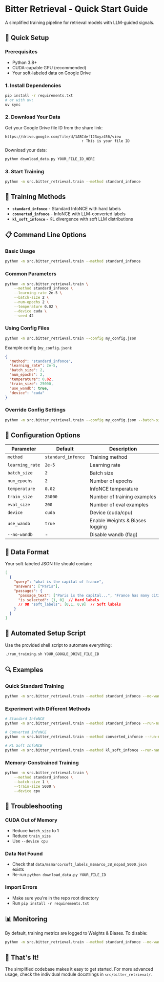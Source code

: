 # Bitter Retrieval - Quick Start Guide

A simplified training pipeline for retrieval models with LLM-guided signals.

## 🚀 Quick Setup

### Prerequisites
- Python 3.8+
- CUDA-capable GPU (recommended)
- Your soft-labeled data on Google Drive

### 1. Install Dependencies
```bash
pip install -r requirements.txt
# or with uv:
uv sync
```

### 2. Download Your Data
Get your Google Drive file ID from the share link:
```
https://drive.google.com/file/d/1ABCdef123xyz456/view
                                   ↑ This is your file ID
```

Download your data:
```bash
python download_data.py YOUR_FILE_ID_HERE
```

### 3. Start Training
```bash
python -m src.bitter_retrieval.train --method standard_infonce
```

## 🎯 Training Methods

- **`standard_infonce`** - Standard InfoNCE with hard labels
- **`converted_infonce`** - InfoNCE with LLM-converted labels  
- **`kl_soft_infonce`** - KL divergence with soft LLM distributions

## 📋 Command Line Options

### Basic Usage
```bash
python -m src.bitter_retrieval.train --method standard_infonce
```

### Common Parameters
```bash
python -m src.bitter_retrieval.train \
    --method standard_infonce \
    --learning-rate 2e-5 \
    --batch-size 2 \
    --num-epochs 2 \
    --temperature 0.02 \
    --device cuda \
    --seed 42
```

### Using Config Files
```bash
python -m src.bitter_retrieval.train --config my_config.json
```

Example config (`my_config.json`):
```json
{
  "method": "standard_infonce",
  "learning_rate": 2e-5,
  "batch_size": 2,
  "num_epochs": 2,
  "temperature": 0.02,
  "train_size": 25000,
  "use_wandb": true,
  "device": "cuda"
}
```

### Override Config Settings
```bash
python -m src.bitter_retrieval.train --config my_config.json --batch-size 4 --num-epochs 3
```

## 🔧 Configuration Options

| Parameter | Default | Description |
|-----------|---------|-------------|
| `method` | `standard_infonce` | Training method |
| `learning_rate` | `2e-5` | Learning rate |
| `batch_size` | `2` | Batch size |
| `num_epochs` | `2` | Number of epochs |
| `temperature` | `0.02` | InfoNCE temperature |
| `train_size` | `25000` | Number of training examples |
| `eval_size` | `200` | Number of eval examples |
| `device` | `cuda` | Device (cuda/cpu) |
| `use_wandb` | `true` | Enable Weights & Biases logging |
| `--no-wandb` | - | Disable wandb (flag) |

## 📁 Data Format

Your soft-labeled JSON file should contain:
```json
[
  {
    "query": "what is the capital of france",
    "answers": ["Paris"],
    "passages": {
      "passage_text": ["Paris is the capital...", "France has many cities..."],
      "is_selected": [1, 0]  // Hard labels
      // OR "soft_labels": [0.1, 0.9]  // Soft labels
    }
  }
]
```

## 🚀 Automated Setup Script

Use the provided shell script to automate everything:
```bash
./run_training.sh YOUR_GOOGLE_DRIVE_FILE_ID
```

## 🔍 Examples

### Quick Standard Training
```bash
python -m src.bitter_retrieval.train --method standard_infonce --no-wandb
```

### Experiment with Different Methods
```bash
# Standard InfoNCE
python -m src.bitter_retrieval.train --method standard_infonce --run-name "standard_exp"

# Converted InfoNCE  
python -m src.bitter_retrieval.train --method converted_infonce --run-name "converted_exp"

# KL Soft InfoNCE
python -m src.bitter_retrieval.train --method kl_soft_infonce --run-name "kl_exp"
```

### Memory-Constrained Training
```bash
python -m src.bitter_retrieval.train \
    --method standard_infonce \
    --batch-size 1 \
    --train-size 5000 \
    --device cpu
```

## 🐛 Troubleshooting

### CUDA Out of Memory
- Reduce `batch_size` to 1
- Reduce `train_size` 
- Use `--device cpu`

### Data Not Found
- Check that `data/msmarco/soft_labels_msmarco_3B_nopad_5000.json` exists
- Re-run `python download_data.py YOUR_FILE_ID`

### Import Errors
- Make sure you're in the repo root directory
- Run `pip install -r requirements.txt`

## 📊 Monitoring

By default, training metrics are logged to Weights & Biases. To disable:
```bash
python -m src.bitter_retrieval.train --method standard_infonce --no-wandb
```

## 🎉 That's It!

The simplified codebase makes it easy to get started. For more advanced usage, check the individual module docstrings in `src/bitter_retrieval/`. 